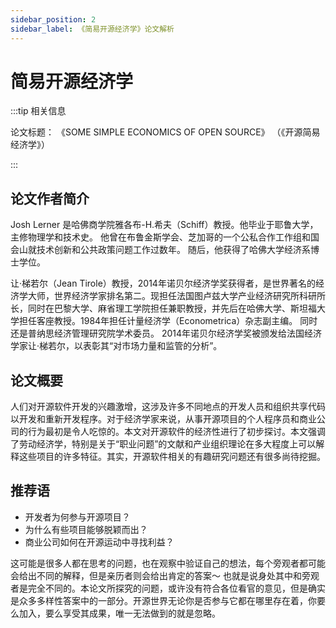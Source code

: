 ```yaml
---
sidebar_position: 2
sidebar_label: 《简易开源经济学》论文解析
---
```


# 简易开源经济学

:::tip 相关信息

论文标题： 《SOME SIMPLE ECONOMICS OF OPEN SOURCE》 （《开源简易经济学》）

:::

## 论文作者简介

Josh Lerner 是哈佛商学院雅各布-H.希夫（Schiff）教授。他毕业于耶鲁大学，主修物理学和技术史。 他曾在布鲁金斯学会、芝加哥的一个公私合作工作组和国会山就技术创新和公共政策问题工作过数年。 随后，他获得了哈佛大学经济系博士学位。

让·梯若尔（Jean Tirole）教授，2014年诺贝尔经济学奖获得者，是世界著名的经济学大师，世界经济学家排名第二。现担任法国图卢兹大学产业经济研究所科研所长，同时在巴黎大学、麻省理工学院担任兼职教授，并先后在哈佛大学、斯坦福大学担任客座教授。1984年担任计量经济学（Econometrica）杂志副主编。 同时还是普纳思经济管理研究院学术委员。 
2014年诺贝尔经济学奖被颁发给法国经济学家让·梯若尔，以表彰其“对市场力量和监管的分析”。

## 论文概要

人们对开源软件开发的兴趣激增，这涉及许多不同地点的开发人员和组织共享代码以开发和重新开发程序。对于经济学家来说，从事开源项目的个人程序员和商业公司的行为最初是令人吃惊的。本文对开源软件的经济性进行了初步探讨。本文强调了劳动经济学，特别是关于“职业问题”的文献和产业组织理论在多大程度上可以解释这些项目的许多特征。其实，开源软件相关的有趣研究问题还有很多尚待挖掘。

## 推荐语

* 开发者为何参与开源项目？
* 为什么有些项目能够脱颖而出？
* 商业公司如何在开源运动中寻找利益？

这可能是很多人都在思考的问题，也在观察中验证自己的想法，每个旁观者都可能会给出不同的解释，但是亲历者则会给出肯定的答案～ 也就是说身处其中和旁观者是完全不同的。本论文所探究的问题，或许没有符合各位看官的意见，但是确实是众多多样性答案中的一部分。开源世界无论你是否参与它都在哪里存在着，你要么加入，要么享受其成果，唯一无法做到的就是忽略。